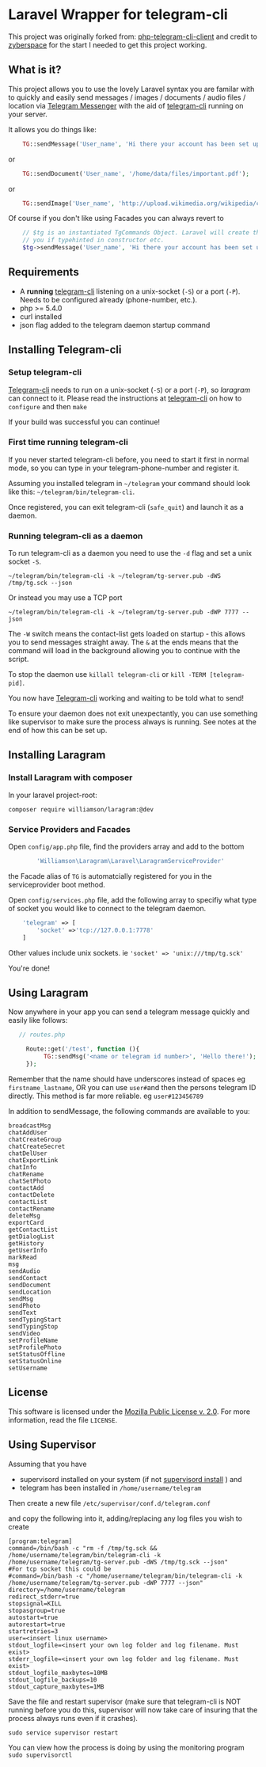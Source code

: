 Laravel Wrapper for telegram-cli 
==============================

This project was originally forked from: [php-telegram-cli-client](https://github.com/zyberspace/php-telegram-cli-client) and credit to [zyberspace](https://github.com/zyberspace) for the start I needed to get this project working.


What is it?
------------
This project allows you to use the lovely Laravel syntax you are familar with to quickly and easily send messages / images / documents / audio files / location via [Telegram Messenger](https://telegram.org) with the aid of [telegram-cli](https://github.com/vysheng/tg/) running on your server.

It allows you do things like:

```php
	TG::sendMessage('User_name', 'Hi there your account has been set up! Thanks!');
```  

or

```php
	TG::sendDocument('User_name', '/home/data/files/important.pdf');
```

or

```php
	TG::sendImage('User_name', 'http://upload.wikimedia.org/wikipedia/commons/1/16/HDRI_Sample_Scene_Balls_(JPEG-HDR).jpg');
```  


Of course if you don't like using Facades you can always revert to

```php
	// $tg is an instantiated TgCommands Object. Laravel will create this out of the IOC container for
	// you if typehinted in constructor etc. 
	$tg->sendMessage('User_name', 'Hi there your account has been set up! Thanks!');
```


Requirements
------------
 - A **running** [telegram-cli](https://github.com/vysheng/tg/) listening on a unix-socket (`-S`) or a port (`-P`). Needs to be configured already (phone-number, etc.).
 - php >= 5.4.0
 - curl installed
 - json flag added to the telegram daemon startup command

Installing Telegram-cli
-----------------------

### Setup telegram-cli ###
[Telegram-cli](https://github.com/vysheng/tg/) needs to run on a unix-socket (`-S`) or a port (`-P`), so *laragram* can connect to it. Please read the instructions at [telegram-cli](https://github.com/vysheng/tg/) on how to `configure` and then `make`

If your build was successful you can continue!


### First time running telegram-cli ###
If you never started telegram-cli before, you need to start it first in normal mode, so you can type in your telegram-phone-number and register it.

Assuming you installed telegram in `~/telegram` your command should look like this:
`~/telegram/bin/telegram-cli`.

Once registered, you can exit telegram-cli (`safe_quit`) and launch it as a daemon. 
  
### Running telegram-cli as a daemon ###
To run telegram-cli as a daemon you need to use the `-d` flag and set a unix socket `-S`. 

```shell
~/telegram/bin/telegram-cli -k ~/telegram/tg-server.pub -dWS /tmp/tg.sck --json
```
Or instead you may use a TCP port
```
~/telegram/bin/telegram-cli -k ~/telegram/tg-server.pub -dWP 7777 --json
```

The `-W` switch means the contact-list gets loaded on startup - this allows you to send messages straight away. The `&` at the ends means that the command will load in the background allowing you to continue with the script.

To stop the daemon use `killall telegram-cli` or `kill -TERM [telegram-pid]`.

You now have [Telegram-cli](https://github.com/vysheng/tg/) working and waiting to be told what to send! 


To ensure your daemon does not exit unexpectantly, you can use something like supervisor to make sure the process always is running. See notes at the end of how this can be set up.



Installing Laragram
-----

### Install Laragram with composer ###
In your laravel project-root:

```shell
composer require williamson/laragram:@dev
```

### Service Providers and Facades ###
Open `config/app.php` file, find the providers array and add to the bottom

```php
        'Williamson\Laragram\Laravel\LaragramServiceProvider'
```

the Facade alias of `TG` is automatcially registered for you in the serviceprovider boot method.

Open `config/services.php` file, add the following array to specifiy what type of socket you would like to connect to the
telegram daemon.

```php
    'telegram' => [
        'socket' =>'tcp://127.0.0.1:7778'
    ]
```
Other values include unix sockets. ie `'socket' => 'unix:///tmp/tg.sck'`

You're done!


Using Laragram
---------------

Now anywhere in your app you can send a telegram message quickly and easily like follows:

```php
   // routes.php

     Route::get('/test', function (){
          TG::sendMsg('<name or telegram id number>', 'Hello there!');
     });
```

Remember that the name should have underscores instead of spaces eg `firstname_lastname`, OR you can use `user#`and then the persons telegram ID directly.  This method is far more reliable. eg `user#123456789`


In addition to sendMessage, the following commands are available to you:
```
broadcastMsg
chatAddUser
chatCreateGroup
chatCreateSecret
chatDelUser
chatExportLink
chatInfo
chatRename
chatSetPhoto
contactAdd
contactDelete
contactList
contactRename
deleteMsg
exportCard
getContactList
getDialogList
getHistory
getUserInfo
markRead
msg
sendAudio
sendContact
sendDocument
sendLocation
sendMsg
sendPhoto
sendText
sendTypingStart
sendTypingStop
sendVideo
setProfileName
setProfilePhoto
setStatusOffline
setStatusOnline
setUsername
```

License
-------
This software is licensed under the [Mozilla Public License v. 2.0](http://mozilla.org/MPL/2.0/). For more information, read the file `LICENSE`.




Using Supervisor
-------

Assuming that you have 

- supervisord installed on your system (if not [supervisord install](http://supervisord.org/installing.html) ) and 
- telegram has been installed in `/home/username/telegram`

Then create a new file `/etc/supervisor/conf.d/telegram.conf`

and copy the following into it, adding/replacing any log files you wish to create
```shell
[program:telegram]
command=/bin/bash -c "rm -f /tmp/tg.sck && /home/username/telegram/bin/telegram-cli -k /home/username/telegram/tg-server.pub -dWS /tmp/tg.sck --json"
#For tcp socket this could be
#command=/bin/bash -c "/home/username/telegram/bin/telegram-cli -k /home/username/telegram/tg-server.pub -dWP 7777 --json"
directory=/home/username/telegram
redirect_stderr=true
stopsignal=KILL
stopasgroup=true
autostart=true
autorestart=true
startretries=3
user=<insert linux username>
stdout_logfile=<insert your own log folder and log filename. Must exist>
stderr_logfile=<insert your own log folder and log filename. Must exist>
stdout_logfile_maxbytes=10MB
stdout_logfile_backups=10
stdout_capture_maxbytes=1MB
```

Save the file and restart supervisor (make sure that telegram-cli is NOT running before you do this, supervisor will now take care of insuring that the process always runs even if it crashes).

```shell
sudo service supervisor restart
```

You can view how the process is doing by using the monitoring program ```sudo supervisorctl```